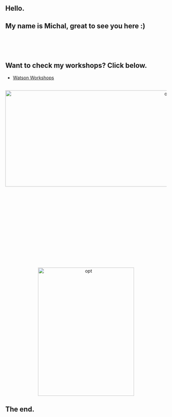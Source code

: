 ## Hello.
## My name is Michal, great to see you here :)
<br>
<br>
<br>

## Want to check my workshops? Click below.
* [Watson Workshops](https://ertogrul.github.io/watsonjam)   


<p align="center">

<br>
<img src="http://ertogrul.github.io/images/michal.png" width="1000" height="300" alt="opt"/>

<br>
<br>
<br>
<br>
<br>
<br>



<p align="center">

<br>
<br>
<br>

<br>
<br>
<br>

<br>
<br>
<br>

<img src="http://ertogrul.github.io/images/tumblr_think.gif" width="300" height="400" alt="opt"/>
</p>





##                 The end.
